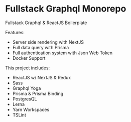 # Fullstack Graphql Monorepo

Fullstack Graphql & ReactJS Boilerplate

Features:

- Server side rendering with NextJS
- Full data query with Prisma
- Full authentication system with Json Web Token
- Docker Support

This project includes:

- ReactJS w/ NextJS & Redux
- Sass
- Graphql Yoga
- Prisma & Prisma Binding
- PostgresQL
- Lerna
- Yarn Workspaces
- TSLint
